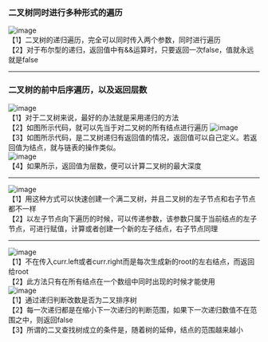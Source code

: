 ### 二叉树同时进行多种形式的遍历
![image](https://user-images.githubusercontent.com/60838780/114524604-f0cdea00-9c77-11eb-8d2b-bd09292960e7.png)  
【1】二叉树的递归遍历，完全可以同时传入两个参数，同时进行遍历  
【2】对于布尔型的递归，返回值中有&&运算时，只要返回一次false，值就永远就是false  
***
### 二叉树的前中后序遍历，以及返回层数
![image](https://user-images.githubusercontent.com/60838780/114271322-55ecca00-9a43-11eb-82ff-ff61f0632af7.png)  
【1】对于二叉树来说，最好的办法就是采用递归的方法  
【2】如图所示代码，就可以先当于对二叉树的所有结点进行遍历
![image](https://user-images.githubusercontent.com/60838780/114271370-93515780-9a43-11eb-94fd-66285b621a69.png)  
【3】如图所示代码，是二叉树递归有返回值的情况，返回值可以自己定义。若返回值为结点，就与链表的操作类似。  
![image](https://user-images.githubusercontent.com/60838780/114271409-c5fb5000-9a43-11eb-8442-87c879e41c92.png)  
【4】如果所示，返回值为层数，便可以计算二叉树的最大深度 
***
![image](https://user-images.githubusercontent.com/60838780/114993299-426fb200-9ece-11eb-9ab2-0269b252bea8.png)  
【1】用这种方式可以快速创建一个满二叉树，并且二叉树的左子节点和右子节点都不一样  
【2】以左子节点向下遍历的时候，可以传递参数，该参数只属于当前结点的左子节点，可进行赋值，计算或者创建一个新的左子结点，右子节点同理  
***
![image](https://user-images.githubusercontent.com/60838780/115196670-c4581900-a122-11eb-8896-3d14bf76ce8c.png)  
【1】不在传入curr.left或者curr.right而是每次生成新的root的左右结点，而返回给root  
【2】此方法只有在所有结点在一个数组中同时出现的时候才能使用  
![image](https://user-images.githubusercontent.com/60838780/115353357-ff258400-a1ea-11eb-9de2-6cd0042543ec.png)  
【1】通过递归判断改数是否为二叉排序树  
【2】每一次递归都是在缩小下一次递归的判断范围，如果下一次递归数值不在范围之中，则返回false  
【3】所谓的二叉查找树成立的条件是，随着树的延伸，结点的范围越来越小  
